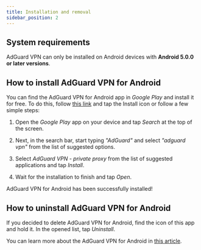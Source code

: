 ```yaml
---
title: Installation and removal
sidebar_position: 2
---
```

## System requirements

AdGuard VPN can only be installed on Android devices with **Android 5.0.0 or later versions**.

## How to install AdGuard VPN for Android

You can find the AdGuard VPN for Android app in *Google Play* and install it for free. To do this, follow [this link](https://play.google.com/store/apps/details?id=com.adguard.vpn) and tap the Install icon or follow a few simple steps:

1. Open the *Google Play* app on your device and tap *Search* at the top of the screen.

2. Next, in the search bar, start typing *"AdGuard"* and select *"adguard vpn"* from the list of suggested options.

3. Select *AdGuard VPN - private proxy* from the list of suggested applications and tap *Install*.

4. Wait for the installation to finish and tap *Open*.

AdGuard VPN for Android has been successfully installed!

## How to uninstall AdGuard VPN for Android

If you decided to delete AdGuard VPN for Android, find the icon of this app and hold it. In the opened list, tap *Uninstall*.

You can learn more about the AdGuard VPN for Android in [this article](/adguard-vpn-for-android/overview).

